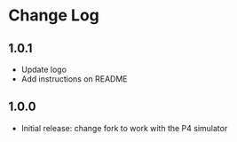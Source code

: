 # Change Log

## 1.0.1

- Update logo
- Add instructions on README

## 1.0.0

- Initial release: change fork to work with the P4 simulator
